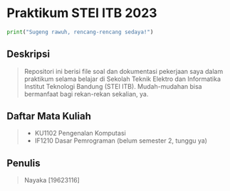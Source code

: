 # Praktikum STEI ITB 2023
```py
print("Sugeng rawuh, rencang-rencang sedaya!")
```
## Deskripsi
> Repositori ini berisi file soal dan dokumentasi pekerjaan saya dalam praktikum selama belajar di Sekolah Teknik Elektro dan Informatika Institut Teknologi Bandung (STEI ITB). Mudah-mudahan bisa bermanfaat bagi rekan-rekan sekalian, ya.

## Daftar Mata Kuliah
> - KU1102 Pengenalan Komputasi
> - IF1210 Dasar Pemrograman (belum semester 2, tunggu ya)


## Penulis
> Nayaka [19623116]
